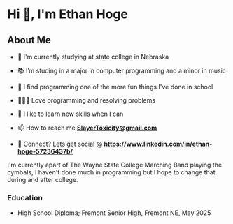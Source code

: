 # Hi 👋, I'm Ethan Hoge
## About Me

- 🏦 I'm currently studying at state college in Nebraska

- 📚 I’m studing in a major in computer programming and a minor in music

- 🤔 I find programming one of the more fun things I've done in school

- 👨🏻‍💻 Love programming and resolving problems

- 🧠 I like to learn new skills when I can

- 📫 How to reach me **SlayerToxicity@gmail.com** 

- 💬 Connect? Lets get social @ **https://www.linkedin.com/in/ethan-hoge-57236437b/**


I'm currently apart of The Wayne State College Marching Band playing the cymbals, I haven't done much in programming but I hope to change that during and after college.

### Education

- High School Diploma; Fremont Senior High, Fremont NE, May 2025
